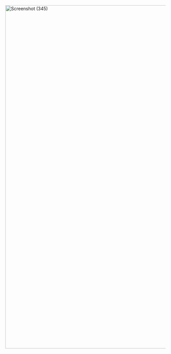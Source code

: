 <img width="1920" height="1080" alt="Screenshot (345)" src="https://github.com/user-attachments/assets/3a930004-2921-41b5-9337-69f620b0b248" />

